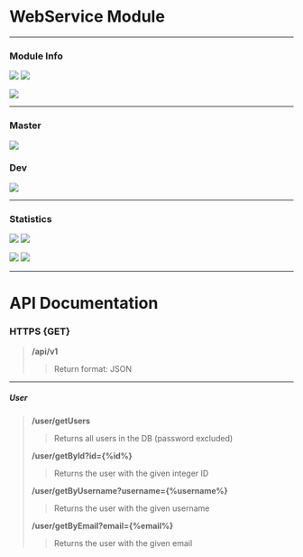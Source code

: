 # WebService Module
___
### Module Info
![](https://img.shields.io/badge/Java%20JDK-17-orange?style=for-the-badge)
![](https://img.shields.io/badge/Build%20&%20Deployment-Maven-purple?style=for-the-badge)

![](https://img.shields.io/badge/Package-org.acmseproject.WebService-green?style=for-the-badge)
___
### Master
![](https://img.shields.io/github/last-commit/Kushurando/Software-Engineering-Walk-with-me?style=for-the-badge)
### Dev
![](https://img.shields.io/github/last-commit/Kushurando/Software-Engineering-Walk-with-me/dev?style=for-the-badge)
___
### Statistics
![](https://img.shields.io/tokei/lines/github/Kushurando/Software-Engineering-Walk-with-me?style=for-the-badge)
![](https://img.shields.io/github/repo-size/Kushurando/Software-Engineering-Walk-with-me?style=for-the-badge)

![](https://img.shields.io/github/issues-raw/Kushurando/Software-Engineering-Walk-with-me?style=for-the-badge)
![](https://img.shields.io/github/issues-pr-raw/Kushurando/Software-Engineering-Walk-with-me?style=for-the-badge)
___
# API Documentation


### HTTPS {GET}
> __/api/v1__
>
> > Return format: JSON
___
##### User
> __/user/getUsers__
> > Returns all users in the DB (password excluded)
>
> __/user/getById?id={%id%}__
> > Returns the user with the given integer ID
>
> __/user/getByUsername?username={%username%}__
> > Returns the user with the given username
> 
> __/user/getByEmail?email={%email%}__
> > Returns the user with the given email